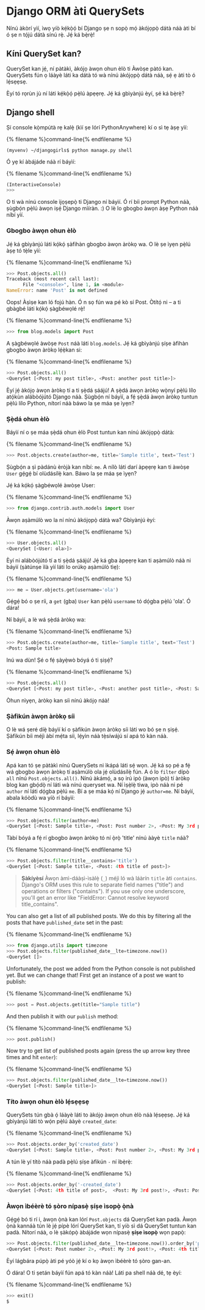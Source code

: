 # Django ORM àti QuerySets

Nínú àkòrí yìí, ìwọ yíò kẹ́kọ̀ọ́ bí Django ṣe n sopọ̀ mọ́ àkójọpọ̀ dátà náà àti bí ó ṣe n tọ́jú dátà sínú rẹ̀. Jẹ́ ká bẹ̀rẹ̀!

## Kíni QuerySet kan?

QuerySet kan jẹ́, ní pàtàkì, àkójọ àwọn ohun èlò ti Àwòṣe pàtó kan. QuerySets fún ọ láàyè láti ka dátà tó wà nínú àkójọpọ̀ dátà náà, sẹ́ ẹ àti tò ó lẹ́sẹẹsẹ.

Èyí tó rọrùn jù ní láti kẹ́kọ̀ọ́ pẹ̀lú àpẹẹrẹ. Jẹ́ ká gbìyànjú èyí, ṣé ká bẹ̀rẹ̀?

## Django shell

Ṣí console kọ̀mpútà rẹ kalẹ̀ (kìí ṣe lórí PythonAnywhere) kí o sì tẹ àṣẹ yìí:

{% filename %}command-line{% endfilename %}

    (myvenv) ~/djangogirls$ python manage.py shell
    

Ó yẹ kí àbájáde náà rí báyìí:

{% filename %}command-line{% endfilename %}

```python
(InteractiveConsole)
>>>
```

O ti wà nínú console ìjọṣepọ̀ ti Django ní báyìí. Ó rí bíi prompt Python náà, ṣùgbọ́n pẹ̀lú àwọn iṣẹ́ Django mìíràn. :) O lè lo gbogbo àwọn àṣẹ Python náà níbí yìí.

### Gbogbo àwọn ohun èlò

Jẹ́ ká gbìyànjú láti kọ́kọ́ ṣàfihàn gbogbo àwọn àròkọ wa. O lè ṣe ìyẹn pẹ̀lú àṣẹ tó tẹ̀le yìí:

{% filename %}command-line{% endfilename %}

```python
>>> Post.objects.all()
Traceback (most recent call last):
      File "<console>", line 1, in <module>
NameError: name 'Post' is not defined
```

Oops! Àṣìṣe kan ló fojú hàn. Ó n sọ fún wa pé kò sí Post. Òtítọ́ ni – a ti gbàgbé láti kọ́kọ́ ṣàgbéwọlé rẹ̀!

{% filename %}command-line{% endfilename %}

```python
>>> from blog.models import Post
```

A ṣàgbéwọlé àwòṣe `Post` náà láti `blog.models`. Jẹ́ ká gbìyànjú ṣíṣe àfihàn gbogbo àwọn àròkọ lẹ́ẹ̀kan si:

{% filename %}command-line{% endfilename %}

```python
>>> Post.objects.all()
<QuerySet [<Post: my post title>, <Post: another post title>]>
```

Èyí jẹ́ àkójọ àwọn àròkọ tí a ti ṣẹ̀dá ṣáájú! A ṣẹ̀dá àwọn àròkọ wọ̀nyí pẹ̀lú lílo atọ́kùn alábòójútó Django náà. Ṣùgbọ́n ní báyìí, a fẹ́ ṣẹ̀dá àwọn àròkọ tuntun pẹ̀lú lílo Python, nítorí náà báwo la ṣe máa ṣe ìyẹn?

### Ṣẹ̀dá ohun èlò

Báyìí ní o ṣe máa ṣẹ̀dá ohun èlò Post tuntun kan nínú àkójọpọ̀ dátà:

{% filename %}command-line{% endfilename %}

```python
>>> Post.objects.create(author=me, title='Sample title', text='Test')
```

Ṣùgbọ́n a ṣì pàdánù èròjà kan níbí: `me`. A nílò láti darí àpẹẹrẹ kan ti àwòṣe `User` gẹ́gẹ́ bí olùdásílẹ̀ kan. Báwo la ṣe máa ṣe ìyẹn?

Jẹ́ ká kọ́kọ́ ṣàgbéwọlé àwòṣe User:

{% filename %}command-line{% endfilename %}

```python
>>> from django.contrib.auth.models import User
```

Àwọn aṣàmúlò wo la ní nínú àkójọpọ̀ dátà wa? Gbìyànjú èyí:

{% filename %}command-line{% endfilename %}

```python
>>> User.objects.all()
<QuerySet [<User: ola>]>
```

Èyí ni alábòójútó tí a ti ṣẹ̀dá ṣáájú! Jẹ́ ká gba àpẹẹrẹ kan ti aṣàmúlò náà ni báyìí (ṣàtúnṣe ìlà yìí láti lo orúkọ aṣàmúlò tìẹ):

{% filename %}command-line{% endfilename %}

```python
>>> me = User.objects.get(username='ola')
```

Gẹ́gẹ́ bó o ṣe ríi, a `get` (gba) `User` kan pẹ̀lú `username` tó dọ́gba pẹ̀lú 'ola'. Ó dára!

Ní báyìí, a lè wá ṣẹ̀dá àròkọ wa:

{% filename %}command-line{% endfilename %}

```python
>>> Post.objects.create(author=me, title='Sample title', text='Test')
<Post: Sample title>
```

Inú wa dùn! Ṣé o fẹ́ ṣàyẹ̀wò bóyá ó ti ṣiṣẹ́?

{% filename %}command-line{% endfilename %}

```python
>>> Post.objects.all()
<QuerySet [<Post: my post title>, <Post: another post title>, <Post: Sample title>]>
```

Òhun nìyẹn, àròkọ kan síi nínú àkójọ náà!

### Ṣàfikún àwọn àròkọ síi

O lè wá ṣeré díẹ̀ báyìí kí o ṣàfikún àwọn àròkọ síi láti wo bó ṣe n ṣiṣẹ́. Ṣàfikún bíi méjì àbí mẹ́ta síi, lẹ́yìn náà tẹ̀síwájú sí apá tó kàn náà.

### Sẹ́ àwọn ohun èlò

Apá kan tó ṣe pàtàkì nínú QuerySets ni ìkápá láti sẹ́ wọn. Jẹ́ ká sọ pé a fẹ́ wá gbogbo àwọn àròkọ tí aṣàmúlò ola jẹ́ olùdásílẹ̀ fún. A ó lo `filter` dípò `all` nínú `Post.objects.all()`. Nínú àkámọ́, a sọ irú ipò (àwọn ipò) tí àròkọ blog kan gbọ́dọ̀ ní láti wà nínú queryset wa. Ní ìṣẹ̀lẹ̀ tiwa, ipò náà ni pé `author` ní láti dọ́gba pẹ̀lú `me`. Bí a ṣe máa kọ́ ní Django jẹ́ `author=me`. Ní báyìí, abala kóòdù wa yíò rí báyìí:

{% filename %}command-line{% endfilename %}

```python
>>> Post.objects.filter(author=me)
<QuerySet [<Post: Sample title>, <Post: Post number 2>, <Post: My 3rd post!>, <Post: 4th title of post>]>
```

Tàbí bóyá a fẹ́ rí gbogbo àwọn àròkọ tó ní ọ̀rọ̀ 'title' nínú ààyè `title` náà?

{% filename %}command-line{% endfilename %}

```python
>>> Post.objects.filter(title__contains='title')
<QuerySet [<Post: Sample title>, <Post: 4th title of post>]>
```

> **Ṣàkíyèsí** Àwọn àmì-dáàṣì-ìsàlẹ̀ (`_`) méjì ló wà láàrín `title` àti `contains`. Django's ORM uses this rule to separate field names ("title") and operations or filters ("contains"). If you use only one underscore, you'll get an error like "FieldError: Cannot resolve keyword title_contains".

You can also get a list of all published posts. We do this by filtering all the posts that have `published_date` set in the past:

{% filename %}command-line{% endfilename %}

```python
>>> from django.utils import timezone
>>> Post.objects.filter(published_date__lte=timezone.now())
<QuerySet []>
```

Unfortunately, the post we added from the Python console is not published yet. But we can change that! First get an instance of a post we want to publish:

{% filename %}command-line{% endfilename %}

```python
>>> post = Post.objects.get(title="Sample title")
```

And then publish it with our `publish` method:

{% filename %}command-line{% endfilename %}

```python
>>> post.publish()
```

Now try to get list of published posts again (press the up arrow key three times and hit `enter`):

{% filename %}command-line{% endfilename %}

```python
>>> Post.objects.filter(published_date__lte=timezone.now())
<QuerySet [<Post: Sample title>]>
```

### Títo àwọn ohun èlò lẹ́sẹẹsẹ

QuerySets tún gbà ọ́ láàyè láti to àkójọ àwọn ohun èlò náà lẹ́sẹẹsẹ. Jẹ́ ká gbìyànjú láti tò wọ́n pẹ̀lú ààyè `created_date`:

{% filename %}command-line{% endfilename %}

```python
>>> Post.objects.order_by('created_date')
<QuerySet [<Post: Sample title>, <Post: Post number 2>, <Post: My 3rd post!>, <Post: 4th title of post>]>
```

A tún lè yí títò náà padà pẹ̀lú ṣíṣe àfikún `-` ní ìbẹ̀rẹ̀:

{% filename %}command-line{% endfilename %}

```python
>>> Post.objects.order_by('-created_date')
<QuerySet [<Post: 4th title of post>,  <Post: My 3rd post!>, <Post: Post number 2>, <Post: Sample title>]>
```

### Àwọn ìbéèrè tó ṣòro nípasẹ̀ ṣíṣe ìsopọ̀ ọ̀nà

Gẹ́gẹ́ bó ti rí i, àwọn ọ̀nà kan lórí `Post.objects` dá QuerySet kan padà. Àwọn ọ̀nà kannáà tún lè jẹ́ pípè lórí QuerySet kan, tí yíò sì dá QuerySet tuntun kan padà. Nítorí náà, o lè ṣàkópọ̀ àbájáde wọn nípasẹ̀ **ṣíṣe ìsopọ̀** wọn papọ̀:

```python
>>> Post.objects.filter(published_date__lte=timezone.now()).order_by('published_date')
<QuerySet [<Post: Post number 2>, <Post: My 3rd post!>, <Post: 4th title of post>, <Post: Sample title>]>
```

Èyí lágbára púpọ̀ àti pé yóò jẹ́ kí o kọ àwọn ìbéèrè tó ṣòro gan-an.

Ó dára! O ti ṣetán báyìí fún apá tó kàn náà! Láti pa shell náà dé, tẹ èyí:

{% filename %}command-line{% endfilename %}

```python
>>> exit()
$
```